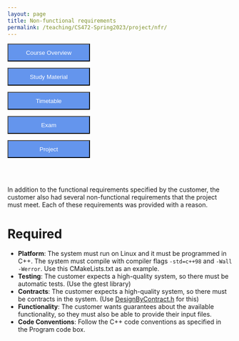 ```yaml
---
layout: page
title: Non-functional requirements
permalink: /teaching/CS472-Spring2023/project/nfr/
---
```


<form action="/teaching/CS472-Spring2023/">
    <input type="submit" style="background-color:cornflowerblue;color:white;width:185px;
height:40px;" value="Course Overview" />
</form>
<form action="/teaching/CS472-Spring2023/study_material/">
    <input type="submit" style="background-color:cornflowerblue;color:white;width:185px;
height:40px;" value="Study Material" />
</form>
<form action="/teaching/CS472-Spring2023/Timetable/">
    <input type="submit" style="background-color:cornflowerblue;color:white;width:185px;
height:40px;" value="Timetable" />
</form>
<form action="/teaching/CS472-Spring2023/Exam/">
    <input type="submit" style="background-color:cornflowerblue;color:white;width:185px;
height:40px;" value="Exam" />
</form>
<form action="/teaching/CS472-Spring2023/project/">
    <input type="submit" style="background-color:cornflowerblue;color:white;width:185px;
height:40px;" value="Project" />
</form>


<br/>
<br/>

In addition to the functional requirements specified by the customer, the customer also had several non-functional requirements that the project must meet. Each of these requirements was provided with a reason.

Required
=====
* **Platform**: The system must run on Linux and it must be programmed in C++. The system must 
compile with compiler flags ```-std=c++98``` and ```-Wall -Werror```. Use this CMakeLists.txt as an example.
* **Testing**: The customer expects a high-quality system, so there must be automatic tests. (Use the gtest library)
* **Contracts**: The customer expects a high-quality system, so there must be contracts in the system. 
(Use [DesignByContract.h](material/DesignByContract.h) for this)
* **Functionality**: The customer wants guarantees about the available functionality, so they must also be able to provide their input files.
* **Code Conventions**: Follow the C++ code conventions as specified in the Program code box.

